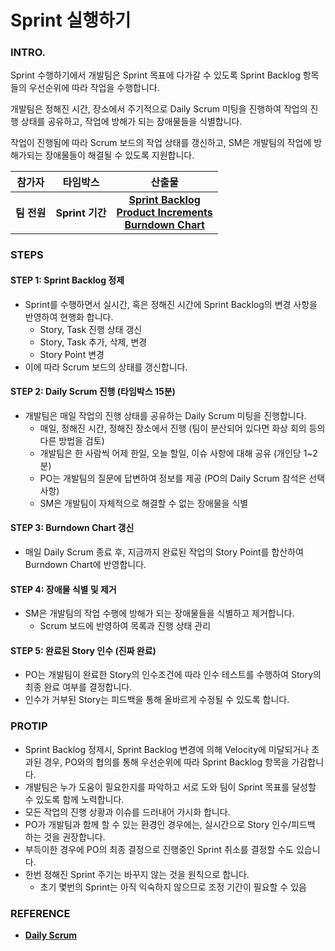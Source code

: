 # Sprint 실행하기

### INTRO.

Sprint 수행하기에서 개발팀은 Sprint 목표에 다가갈 수 있도록 Sprint Backlog 항목들의 우선순위에 따라 작업을 수행합니다.

개발팀은 정해진 시간, 장소에서 주기적으로 Daily Scrum 미팅을 진행하여 작업의 진행 상태를 공유하고, 작업에 방해가 되는 장애물들을 식별합니다.

작업이 진행됨에 따라 Scrum 보드의 작업 상태를 갱신하고, SM은 개발팀의 작업에 방해가되는 장애물들이 해결될 수 있도록 지원합니다.

|   참가자    |    타임박스     |                            산출물                            |
| :---------: | :-------------: | :----------------------------------------------------------: |
| **팀 전원** | **Sprint 기간** | **[Sprint Backlog](./sprint-backlog.md)**<br />**[Product Increments](./product-increments.md)**<br />**[Burndown Chart](./chart.md)** |

### STEPS

#### STEP 1: Sprint Backlog 정제

- Sprint를 수행하면서 실시간, 혹은 정해진 시간에 Sprint Backlog의 변경 사항을 반영하여 현행화 합니다.
  - Story, Task 진행 상태 갱신
  - Story, Task 추가, 삭제, 변경
  - Story Point 변경
- 이에 따라 Scrum 보드의 상태를 갱신합니다.

#### STEP 2: Daily Scrum 진행 (타임박스 15분)

- 개발팀은 매일 작업의 진행 상태를 공유하는 Daily Scrum 미팅을 진행합니다.
  - 매일, 정해진 시간, 정해진 장소에서 진행 (팀이 분산되어 있다면 화상 회의 등의 다른 방법을 검토)
  - 개발팀은 한 사람씩 어제 한일, 오늘 할일, 이슈 사항에 대해 공유 (개인당 1~2분)
  - PO는 개발팀의 질문에 답변하여 정보를 제공 (PO의 Daily Scrum 참석은 선택사항)
  - SM은 개발팀이 자체적으로 해결할 수 없는 장애물을 식별

#### STEP 3: Burndown Chart 갱신

- 매일 Daily Scrum 종료 후, 지금까지 완료된 작업의 Story Point를 합산하여 Burndown Chart에 반영합니다.

#### STEP 4: 장애물 식별 및 제거

- SM은 개발팀의 작업 수행에 방해가 되는 장애물들을 식별하고 제거합니다.
  - Scrum 보드에 반영하여 목록과 진행 상태 관리

#### STEP 5: 완료된 Story 인수 (진짜 완료)

- PO는 개발팀이 완료한 Story의 인수조건에 따라 인수 테스트를 수행하여 Story의 최종 완료 여부를 결정합니다.
- 인수가 거부된 Story는 피드백을 통해 올바르게 수정될 수 있도록 합니다.

### PROTIP

- Sprint Backlog 정제시, Sprint Backlog 변경에 의해 Velocity에 미달되거나 초과된 경우, PO와의 협의를 통해 우선순위에 따라 Sprint Backlog 항목을 가감합니다.
- 개발팀은 누가 도움이 필요한지를 파악하고 서로 도와 팀이 Sprint 목표를 달성할 수 있도록 함께 노력합니다.
- 모든 작업의 진행 상황과 이슈를 드러내어 가시화 합니다.
- PO가 개발팀과 함께 할 수 있는 환경인 경우에는, 실시간으로 Story 인수/피드백 하는 것을 권장합니다.
- 부득이한 경우에 PO의 최종 결정으로 진행중인 Sprint 취소를 결정할 수도 있습니다.
- 한번 정해진 Sprint 주기는 바꾸지 않는 것을 원칙으로 합니다.
  - 초기 몇번의 Sprint는 아직 익숙하지 않으므로 조정 기간이 필요할 수 있음

### REFERENCE

- **[Daily Scrum](./daily-standup-meeting.md)**